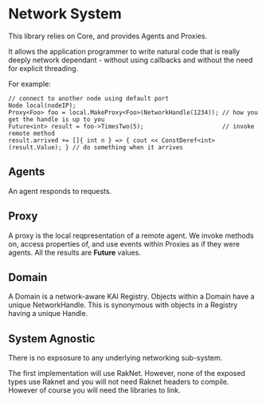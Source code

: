 # Network System

This library relies on Core, and provides Agents and Proxies.

It allows the application programmer to write natural code that is really deeply network dependant - without using callbacks and without the need for explicit threading.

For example:

	// connect to another node using default port
	Node local(nodeIP);
	Proxy<Foo> foo = local.MakeProxy<Foo>(NetworkHandle(1234)); // how you get the handle is up to you
	Future<int> result = foo->TimesTwo(5);						// invoke remote method
	result.arrived += []{ int n } => { cout << ConstDeref<int>(result.Value); }	// do something when it arrives


## Agents

An agent responds to requests.

## Proxy

A proxy is the local reqpresentation of a remote agent. We invoke methods on, access properties of, and use events within Proxies as if they were agents. All the results are **Future** values.

## Domain

A Domain is a network-aware KAI Registry. Objects within a Domain have a unique NetworkHandle. This is synonymous with objects in a Registry having a unique Handle.

## System Agnostic

There is no expsosure to any underlying networking sub-system.

The first implementation will use RakNet. However, none of the exposed types use Raknet and you will not need Raknet headers to compile. However of course you will need the libraries to link.
